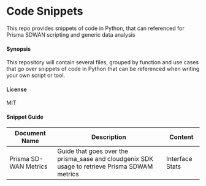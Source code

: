 # Code Snippets
This repo provides snippets of code in Python, that can referenced for Prisma SDWAN scripting and generic data analysis

#### Synopsis
This repository will contain several files, grouped by function and use cases that go over snippets of code in Python that can be referenced when writing your own script or tool.

#### License
MIT

#### Snippet Guide
| Document Name | Description | Content |
| ------- | ----- | ------- |
| Prisma SD-WAN Metrics | Guide that goes over the prisma_sase and cloudgenix SDK usage to retrieve Prisma SDWAM metrics | Interface Stats |

 
